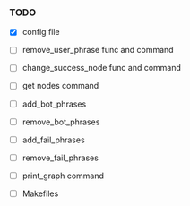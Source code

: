 ### TODO

- [x] config file
- [ ] remove_user_phrase func and command
- [ ] change_success_node func and command
- [ ] get nodes command
- [ ] add_bot_phrases
- [ ] remove_bot_phrases
- [ ] add_fail_phrases
- [ ] remove_fail_phrases
- [ ] print_graph command

- [ ] Makefiles
